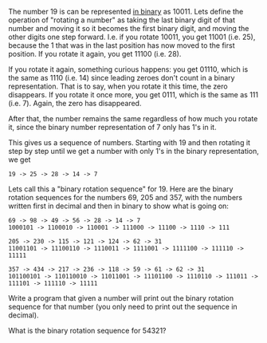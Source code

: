 The number 19 is can be represented [in binary](http://en.wikipedia.org/wiki/Binary_numeral_system) as 10011. Lets define the operation of "rotating a number" as taking the last binary digit of that number and moving it so it becomes the first binary digit, and moving the other digits one step forward. I.e. if you rotate 10011, you get 11001 (i.e. 25), because the 1 that was in the last position has now moved to the first position. If you rotate it again, you get 11100 (i.e. 28).

If you rotate it again, something curious happens: you get 01110, which is the same as 1110 (i.e. 14) since leading zeroes don't count in a binary representation. That is to say, when you rotate it this time, the zero disappears. If you rotate it once more, you get 0111, which is the same as 111 (i.e. 7). Again, the zero has disappeared. 

After that, the number remains the same regardless of how much you rotate it, since the binary number representation of 7 only has 1's in it. 

This gives us a sequence of numbers. Starting with 19 and then rotating it step by step until we get a number with only 1's in the binary representation, we get

    19 -> 25 -> 28 -> 14 -> 7

Lets call this a "binary rotation sequence" for 19. Here are the binary rotation sequences for the numbers 69, 205 and 357, with the numbers written first in decimal and then in binary to show what is going on: 

    69 -> 98 -> 49 -> 56 -> 28 -> 14 -> 7
    1000101 -> 1100010 -> 110001 -> 111000 -> 11100 -> 1110 -> 111
        
    205 -> 230 -> 115 -> 121 -> 124 -> 62 -> 31
    11001101 -> 11100110 -> 1110011 -> 1111001 -> 1111100 -> 111110 -> 11111
    
    357 -> 434 -> 217 -> 236 -> 118 -> 59 -> 61 -> 62 -> 31
    101100101 -> 110110010 -> 11011001 -> 11101100 -> 1110110 -> 111011 -> 111101 -> 111110 -> 11111
    
Write a program that given a number will print out the binary rotation sequence for that number (you only need to print out the sequence in decimal). 

What is the binary rotation sequence for 54321?
